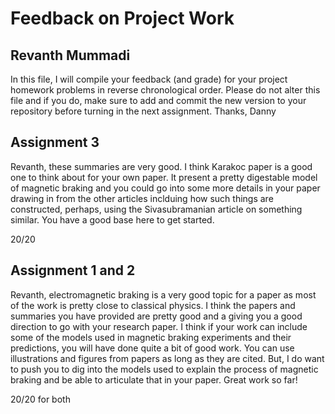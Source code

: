 # Feedback on Project Work
## Revanth Mummadi

In this file, I will compile your feedback (and grade) for your project homework problems in reverse chronological order. Please do not alter this file and if you do, make sure to add and commit the new version to your repository before turning in the next assignment. Thanks, Danny

## Assignment 3

Revanth, these summaries are very good. I think Karakoc paper is a good one to think about for your own paper. It present a pretty digestable model of magnetic braking and you could go into some more details in your paper drawing in from the other articles inclduing how such things are constructed, perhaps, using the Sivasubramanian article on something similar. You have a good base here to get started.

20/20

## Assignment 1 and 2

Revanth, electromagnetic braking is a very good topic for a paper as most of the work is pretty close to classical physics. I think the papers and summaries you have provided are pretty good and a giving you a good direction to go with your research paper. I think if your work can include some of the models used in magnetic braking experiments and their predictions, you will have done quite a bit of good work. You can use illustrations and figures from papers as long as they are cited. But, I do want to push you to dig into the models used to explain the process of magnetic braking and be able to articulate that in your paper. Great work so far!

20/20 for both
